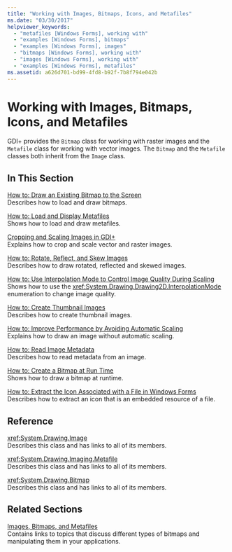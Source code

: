 ```yaml
---
title: "Working with Images, Bitmaps, Icons, and Metafiles"
ms.date: "03/30/2017"
helpviewer_keywords: 
  - "metafiles [Windows Forms], working with"
  - "examples [Windows Forms], bitmaps"
  - "examples [Windows Forms], images"
  - "bitmaps [Windows Forms], working with"
  - "images [Windows Forms], working with"
  - "examples [Windows Forms], metafiles"
ms.assetid: a626d701-bd99-4fd8-b92f-7b8f794e042b
---
```

# Working with Images, Bitmaps, Icons, and Metafiles
GDI+ provides the `Bitmap` class for working with raster images and the `Metafile` class for working with vector images. The `Bitmap` and the `Metafile` classes both inherit from the `Image` class.  
  
## In This Section  
 [How to: Draw an Existing Bitmap to the Screen](how-to-draw-an-existing-bitmap-to-the-screen.md)  
 Describes how to load and draw bitmaps.  
  
 [How to: Load and Display Metafiles](how-to-load-and-display-metafiles.md)  
 Shows how to load and draw metafiles.  
  
 [Cropping and Scaling Images in GDI+](cropping-and-scaling-images-in-gdi.md)  
 Explains how to crop and scale vector and raster images.  
  
 [How to: Rotate, Reflect, and Skew Images](how-to-rotate-reflect-and-skew-images.md)  
 Describes how to draw rotated, reflected and skewed images.  
  
 [How to: Use Interpolation Mode to Control Image Quality During Scaling](how-to-use-interpolation-mode-to-control-image-quality-during-scaling.md)  
 Shows how to use the <xref:System.Drawing.Drawing2D.InterpolationMode> enumeration to change image quality.  
  
 [How to: Create Thumbnail Images](how-to-create-thumbnail-images.md)  
 Describes how to create thumbnail images.  
  
 [How to: Improve Performance by Avoiding Automatic Scaling](how-to-improve-performance-by-avoiding-automatic-scaling.md)  
 Explains how to draw an image without automatic scaling.  
  
 [How to: Read Image Metadata](how-to-read-image-metadata.md)  
 Describes how to read metadata from an image.  
  
 [How to: Create a Bitmap at Run Time](how-to-create-a-bitmap-at-run-time.md)  
 Shows how to draw a bitmap at runtime.  
  
 [How to: Extract the Icon Associated with a File in Windows Forms](how-to-extract-the-icon-associated-with-a-file-in-windows-forms.md)  
 Describes how to extract an icon that is an embedded resource of a file.  
  
## Reference  
 <xref:System.Drawing.Image>  
 Describes this class and has links to all of its members.  
  
 <xref:System.Drawing.Imaging.Metafile>  
 Describes this class and has links to all of its members.  
  
 <xref:System.Drawing.Bitmap>  
 Describes this class and has links to all of its members.  
  
## Related Sections  
 [Images, Bitmaps, and Metafiles](images-bitmaps-and-metafiles.md)  
 Contains links to topics that discuss different types of bitmaps and manipulating them in your applications.
